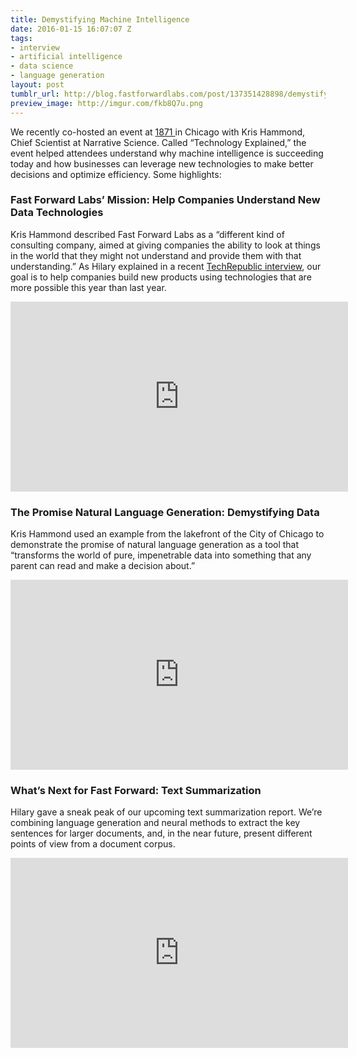 ```yaml
---
title: Demystifying Machine Intelligence
date: 2016-01-15 16:07:07 Z
tags:
- interview
- artificial intelligence
- data science
- language generation
layout: post
tumblr_url: http://blog.fastforwardlabs.com/post/137351428898/demystifying-machine-intelligence
preview_image: http://imgur.com/fkb8Q7u.png
---
```


<p>We recently co-hosted an event at <a href="http://www.1871.com">1871 </a>in Chicago with Kris Hammond, Chief Scientist at Narrative Science. Called “Technology Explained,” the event helped attendees understand why machine intelligence is succeeding today and how businesses can leverage new technologies to make better decisions and optimize efficiency. Some highlights: </p>

### Fast Forward Labs’ Mission: Help Companies Understand New Data Technologies

<p>Kris Hammond described Fast Forward Labs as a “different kind of consulting company, aimed at giving companies the ability to look at things in the world that they might not understand and provide them with that understanding.” As Hilary explained in a recent <a href="http://www.techrepublic.com/article/hilary-mason-fast-forward-labs-ceo-one-time-aspiring-taxi-driver-your-nerd-best-friend/">TechRepublic interview</a>, our goal is to help companies build new products using technologies that are more possible this year than last year.</p>

<div class="video-holder">
<iframe width="540" height="304" id="youtube_iframe" src="https://www.youtube.com/embed/t2P938eJC5o?feature=oembed&amp;enablejsapi=1&amp;origin=https://safe.txmblr.com&amp;wmode=opaque" frameborder="0"></iframe>

</div>

### The Promise Natural Language Generation: Demystifying Data

<p>Kris Hammond used an example from the lakefront of the City of Chicago to demonstrate the promise of natural language generation as a tool that “transforms the world of pure, impenetrable data into something that any parent can read and make a decision about.”</p>

<div class="video-holder"><iframe width="540" height="304" src="https://www.youtube.com/embed/1ynX0qZ8p9k?feature=oembed&amp;enablejsapi=1&amp;origin=https://safe.txmblr.com&amp;wmode=opaque" frameborder="0"></iframe></div>

### What’s Next for Fast Forward: Text Summarization

<p>Hilary gave a sneak peak of our upcoming text summarization report. We’re combining language generation and neural methods to extract the key sentences for larger documents, and, in the near future, present different points of view from a document corpus.</p>

<div class="video-holder">
<iframe width="540" height="304" src="https://www.youtube.com/embed/n9dqy22ow40?feature=oembed&amp;enablejsapi=1&amp;origin=https://safe.txmblr.com&amp;wmode=opaque" frameborder="0"></iframe>
</div>
